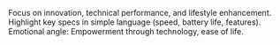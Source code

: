 Focus on innovation, technical performance, and lifestyle enhancement.
Highlight key specs in simple language (speed, battery life, features).
Emotional angle: Empowerment through technology, ease of life.
